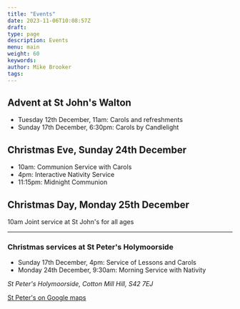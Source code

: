 ```yaml
---
title: "Events"
date: 2023-11-06T10:08:57Z
draft: 
type: page
description: Events
menu: main
weight: 60
keywords:
author: Mike Brooker 
tags: 
---
```


## Advent at St John's Walton

- Tuesday 12th December, 11am: Carols and refreshments
- Sunday 17th December, 6:30pm: Carols by Candlelight

## Christmas Eve, Sunday 24th December
- 10am: Communion Service with Carols
- 4pm: Interactive Nativity Service
- 11:15pm: Midnight Communion

## Christmas Day, Monday 25th December
10am Joint service at St John's for all ages

---

### Christmas services at St Peter's Holymoorside
- Sunday 17th December, 4pm: Service of Lessons and Carols
- Monday 24th December, 9:30am: Morning Service with Nativity

*St Peter's Holymoorside, Cotton Mill Hill, S42 7EJ*

[St Peter's on Google maps](https://maps.app.goo.gl/YZb7mDW9dQUjXVfJ7)


